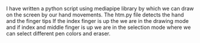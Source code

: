 I have written a python script using mediapipe library by which we can draw on the screen by our hand movements. The htm.py file detects the hand and the finger tips
If the index finger is up the we are in the drawing mode and if index and middle finger is up we are in the selection mode where we can select different pen colors
and eraser.
